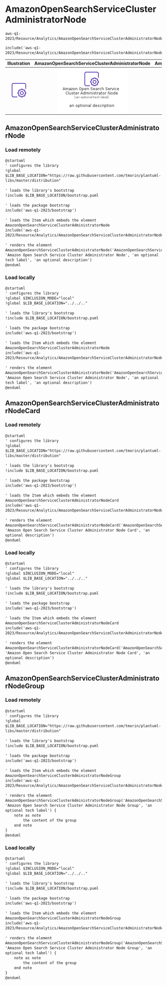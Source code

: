 # AmazonOpenSearchServiceClusterAdministratorNode


```text
aws-q1-2023/Resource/Analytics/AmazonOpenSearchServiceClusterAdministratorNode
```

```text
include('aws-q1-2023/Resource/Analytics/AmazonOpenSearchServiceClusterAdministratorNode')
```



| Illustration | AmazonOpenSearchServiceClusterAdministratorNode | AmazonOpenSearchServiceClusterAdministratorNodeCard | AmazonOpenSearchServiceClusterAdministratorNodeGroup |
| :---: | :---: | :---: | :---: |
| ![illustration for Illustration](../../../aws-q1-2023/Resource/Analytics/AmazonOpenSearchServiceClusterAdministratorNode.png) | ![illustration for AmazonOpenSearchServiceClusterAdministratorNode](../../../aws-q1-2023/Resource/Analytics/AmazonOpenSearchServiceClusterAdministratorNode.Local.png) | ![illustration for AmazonOpenSearchServiceClusterAdministratorNodeCard](../../../aws-q1-2023/Resource/Analytics/AmazonOpenSearchServiceClusterAdministratorNodeCard.Local.png) | ![illustration for AmazonOpenSearchServiceClusterAdministratorNodeGroup](../../../aws-q1-2023/Resource/Analytics/AmazonOpenSearchServiceClusterAdministratorNodeGroup.Local.png) |




## AmazonOpenSearchServiceClusterAdministratorNode

### Load remotely
```plantuml
@startuml
' configures the library
!global $LIB_BASE_LOCATION="https://raw.githubusercontent.com/tmorin/plantuml-libs/master/distribution"

' loads the library's bootstrap
!include $LIB_BASE_LOCATION/bootstrap.puml

' loads the package bootstrap
include('aws-q1-2023/bootstrap')

' loads the Item which embeds the element AmazonOpenSearchServiceClusterAdministratorNode
include('aws-q1-2023/Resource/Analytics/AmazonOpenSearchServiceClusterAdministratorNode')

' renders the element
AmazonOpenSearchServiceClusterAdministratorNode('AmazonOpenSearchServiceClusterAdministratorNode', 'Amazon Open Search Service Cluster Administrator Node', 'an optional tech label', 'an optional description')
@enduml
```

### Load locally
```plantuml
@startuml
' configures the library
!global $INCLUSION_MODE="local"
!global $LIB_BASE_LOCATION="../../.."

' loads the library's bootstrap
!include $LIB_BASE_LOCATION/bootstrap.puml

' loads the package bootstrap
include('aws-q1-2023/bootstrap')

' loads the Item which embeds the element AmazonOpenSearchServiceClusterAdministratorNode
include('aws-q1-2023/Resource/Analytics/AmazonOpenSearchServiceClusterAdministratorNode')

' renders the element
AmazonOpenSearchServiceClusterAdministratorNode('AmazonOpenSearchServiceClusterAdministratorNode', 'Amazon Open Search Service Cluster Administrator Node', 'an optional tech label', 'an optional description')
@enduml
```

## AmazonOpenSearchServiceClusterAdministratorNodeCard

### Load remotely
```plantuml
@startuml
' configures the library
!global $LIB_BASE_LOCATION="https://raw.githubusercontent.com/tmorin/plantuml-libs/master/distribution"

' loads the library's bootstrap
!include $LIB_BASE_LOCATION/bootstrap.puml

' loads the package bootstrap
include('aws-q1-2023/bootstrap')

' loads the Item which embeds the element AmazonOpenSearchServiceClusterAdministratorNodeCard
include('aws-q1-2023/Resource/Analytics/AmazonOpenSearchServiceClusterAdministratorNode')

' renders the element
AmazonOpenSearchServiceClusterAdministratorNodeCard('AmazonOpenSearchServiceClusterAdministratorNodeCard', 'Amazon Open Search Service Cluster Administrator Node Card', 'an optional description')
@enduml
```

### Load locally
```plantuml
@startuml
' configures the library
!global $INCLUSION_MODE="local"
!global $LIB_BASE_LOCATION="../../.."

' loads the library's bootstrap
!include $LIB_BASE_LOCATION/bootstrap.puml

' loads the package bootstrap
include('aws-q1-2023/bootstrap')

' loads the Item which embeds the element AmazonOpenSearchServiceClusterAdministratorNodeCard
include('aws-q1-2023/Resource/Analytics/AmazonOpenSearchServiceClusterAdministratorNode')

' renders the element
AmazonOpenSearchServiceClusterAdministratorNodeCard('AmazonOpenSearchServiceClusterAdministratorNodeCard', 'Amazon Open Search Service Cluster Administrator Node Card', 'an optional description')
@enduml
```

## AmazonOpenSearchServiceClusterAdministratorNodeGroup

### Load remotely
```plantuml
@startuml
' configures the library
!global $LIB_BASE_LOCATION="https://raw.githubusercontent.com/tmorin/plantuml-libs/master/distribution"

' loads the library's bootstrap
!include $LIB_BASE_LOCATION/bootstrap.puml

' loads the package bootstrap
include('aws-q1-2023/bootstrap')

' loads the Item which embeds the element AmazonOpenSearchServiceClusterAdministratorNodeGroup
include('aws-q1-2023/Resource/Analytics/AmazonOpenSearchServiceClusterAdministratorNode')

' renders the element
AmazonOpenSearchServiceClusterAdministratorNodeGroup('AmazonOpenSearchServiceClusterAdministratorNodeGroup', 'Amazon Open Search Service Cluster Administrator Node Group', 'an optional tech label') {
    note as note
        the content of the group
    end note
}
@enduml
```

### Load locally
```plantuml
@startuml
' configures the library
!global $INCLUSION_MODE="local"
!global $LIB_BASE_LOCATION="../../.."

' loads the library's bootstrap
!include $LIB_BASE_LOCATION/bootstrap.puml

' loads the package bootstrap
include('aws-q1-2023/bootstrap')

' loads the Item which embeds the element AmazonOpenSearchServiceClusterAdministratorNodeGroup
include('aws-q1-2023/Resource/Analytics/AmazonOpenSearchServiceClusterAdministratorNode')

' renders the element
AmazonOpenSearchServiceClusterAdministratorNodeGroup('AmazonOpenSearchServiceClusterAdministratorNodeGroup', 'Amazon Open Search Service Cluster Administrator Node Group', 'an optional tech label') {
    note as note
        the content of the group
    end note
}
@enduml
```

